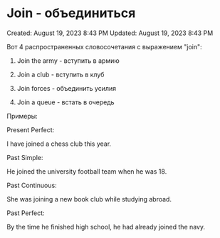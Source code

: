 # Join - объединиться

Created: August 19, 2023 8:43 PM
Updated: August 19, 2023 8:43 PM

Вот 4 распространенных словосочетания с выражением "join":

1. Join the army - вступить в армию

2. Join a club - вступить в клуб

3. Join forces - объединить усилия

4. Join a queue - встать в очередь

Примеры:

Present Perfect:

I have joined a chess club this year.

Past Simple:

He joined the university football team when he was 18.

Past Continuous:

She was joining a new book club while studying abroad.

Past Perfect:

By the time he finished high school, he had already joined the navy.